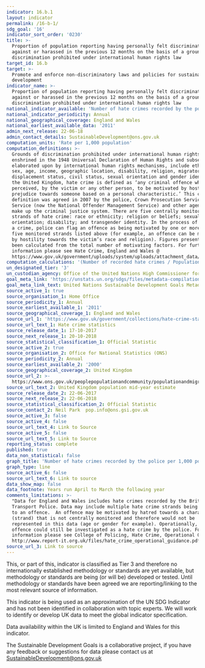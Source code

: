 ```yaml
---
indicator: 16.b.1
layout: indicator
permalink: /16-b-1/
sdg_goal: '16'
indicator_sort_order: '0230'
title: >-
  Proportion of population reporting having personally felt discriminated
  against or harassed in the previous 12 months on the basis of a ground of
  discrimination prohibited under international human rights law
target_id: 16.b
target: >-
  Promote and enforce non-discriminatory laws and policies for sustainable
  development
indicator_name: >-
  Proportion of population reporting having personally felt discriminated
  against or harassed in the previous 12 months on the basis of a ground of
  discrimination prohibited under international human rights law
national_indicator_available: 'Number of hate crimes recorded by the police per 1,000 population'
national_indicator_periodicity: Annual
national_geographical_coverage: England and Wales
national_earliest_available_data: '2011'
admin_next_release: 22-06-18
admin_contact_details: SustainableDevelopment@ons.gov.uk
computation_units: 'Rate per 1,000 population'
computation_definitions: >-
  Grounds of discrimination prohibited under international human rights law, as
  enshrined in the 1948 Universal Declaration of Human Rights and subsequently
  elaborated upon by international human rights mechanisms, include ethnicity,
  sex, age, income, geographic location, disability, religion, migratory or
  displacement status, civil status, sexual orientation and gender identity. In
  the United Kingdom, hate crime is defined as ‘any criminal offence which is
  perceived, by the victim or any other person, to be motivated by hostility or
  prejudice towards someone based on a personal characteristic.’ This common
  definition was agreed in 2007 by the police, Crown Prosecution Service, Prison
  Service (now the National Offender Management Service) and other agencies that
  make up the criminal justice system. There are five centrally monitored
  strands of hate crime: race or ethnicity; religion or beliefs; sexual
  orientation; disability; and transgender identity. In the process of recording
  a crime, police can flag an offence as being motivated by one or more of the
  five monitored strands listed above (for example, an offence can be motivated
  by hostility towards the victim’s race and religion). Figures presented have
  been calculated from the total number of motivating factors. For further
  information please see Hate Crime, England and Wales @
  https://www.gov.uk/government/uploads/system/uploads/attachment_data/file/652136/hate-crime-1617-hosb1717.pdf.
computation_calculations: '(Number of recorded hate crimes / Population) * 1,000'
un_designated_tier: '3'
un_custodian_agency: Office of the United Nations High Commissioner for Human Rights (OHCHR)
goal_meta_link: 'https://unstats.un.org/sdgs/files/metadata-compilation/Metadata-Goal-10.pdf'
goal_meta_link_text: United Nations Sustainable Development Goals Metadata (PDF 4.0 MB)
source_active_1: true
source_organisation_1: Home Office
source_periodicity_1: Annual
source_earliest_available_1: '2011'
source_geographical_coverage_1: England and Wales
source_url_1: 'https://www.gov.uk/government/collections/hate-crime-statistics'
source_url_text_1: Hate crime statistics
source_release_date_1: 17-10-2017
source_next_release_1: 20-10-2018
source_statistical_classification_1: Official Statistic
source_active_2: true
source_organisation_2: Office for National Statistics (ONS)
source_periodicity_2: Annual
source_earliest_available_2: '2000'
source_geographical_coverage_2: United Kingdom
source_url_2: >-
  https://www.ons.gov.uk/peoplepopulationandcommunity/populationandmigration/populationestimates/timeseries/ukpop/pop 
source_url_text_2: United Kingdom population mid-year estimate
source_release_date_2: 22-06-2017
source_next_release_2: 22-06-2018
source_statistical_classification_2: Official Statistic
source_contact_2: Neil Park  pop.info@ons.gsi.gov.uk
source_active_3: false
source_active_4: false
source_url_text_4: Link to Source
source_active_5: false
source_url_text_5: Link to Source
reporting_status: complete
published: true
data_non_statistical: false
graph_title: 'Number of hate crimes recorded by the police per 1,000 population'
graph_type: line
source_active_6: false
source_url_text_6: Link to source
data_show_map: false
data_footnote: Years run April to March the following year
comments_limitations: >-
  "Data for England and Wales includes hate crimes recorded by the Britsh
  Transport Police. Data may include multiple hate crime strands being assigned
  to an offence.  An offence may be motivated by hatred towards a characteristic
  (strand) that is not centrally monitored and therefore would not be
  represented in this data (age or gender for example). Operationally, such an
  offence could still be investigated as a hate crime by the police. For further
  information please see College of Policing, Hate Crime, Operational Guidance @
  http://www.report-it.org.uk/files/hate_crime_operational_guidance.pdf"
source_url_3: Link to source
---
```

This, or part of this, indicator is classified as Tier 3 and therefore no internationally established methodology or standards are yet available, but methodology or standards are being (or will be) developed or tested. Until methodology or standards have been agreed we are reporting/linking to the most relevant source of information.

This indicator is being used as an approximation of the UN SDG Indicator and has not been identified in collaboration with topic experts. We will work to identify or develop UK data to meet the global indicator specification.
  
Data availability within the UK is limited to England and Wales for this indicator.
  
The Sustainable Development Goals is a collaborative project, if you have any feedback or suggestions for data please contact us at <SustainableDevelopment@ons.gov.uk>
